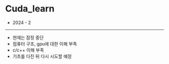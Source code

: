 # Cuda_learn
- 2024 - 2
-----
- 현재는 잠정 중단
- 컴퓨터 구조, gpu에 대한 이해 부족
- c/c++ 이해 부족
- 기초를 다진 뒤 다시 시도할 예정


